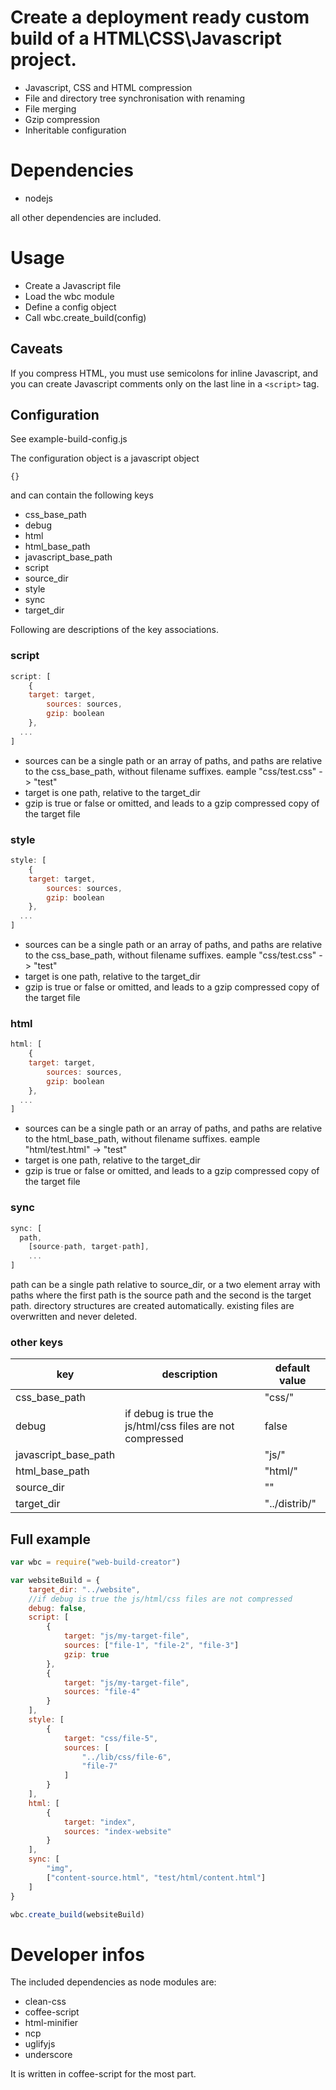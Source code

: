 # Create a deployment ready custom build of a HTML\CSS\Javascript project.

- Javascript, CSS and HTML compression
- File and directory tree synchronisation with renaming
- File merging
- Gzip compression
- Inheritable configuration

# Dependencies
- nodejs

all other dependencies are included.

# Usage
* Create a Javascript file
* Load the wbc module
* Define a config object
* Call wbc.create_build(config)

## Caveats
If you compress HTML, you must use semicolons for inline Javascript, and you can create Javascript comments only on the last line in a ``<script>`` tag.

## Configuration
See example-build-config.js

The configuration object is a javascript object

``{}``

and can contain the following keys

- css_base_path
- debug
- html
- html_base_path
- javascript_base_path
- script
- source_dir
- style
- sync
- target_dir

Following are descriptions of the key associations.

### script
```javascript
script: [
	{
    target: target,
		sources: sources,
		gzip: boolean
	},
  ...
]
```

- sources can be a single path or an array of paths, and paths are relative to the css_base_path, without filename suffixes. eample "css/test.css" -> "test"
- target is one path, relative to the target_dir
- gzip is true or false or omitted, and leads to a gzip compressed copy of the target file

### style
```javascript
style: [
	{
    target: target,
		sources: sources,
		gzip: boolean
	},
  ...
]
```

- sources can be a single path or an array of paths, and paths are relative to the css_base_path, without filename suffixes. eample "css/test.css" -> "test"
- target is one path, relative to the target_dir
- gzip is true or false or omitted, and leads to a gzip compressed copy of the target file

### html
```javascript
html: [
	{
    target: target,
		sources: sources,
		gzip: boolean
	},
  ...
]
```

- sources can be a single path or an array of paths, and paths are relative to the html_base_path, without filename suffixes. eample "html/test.html" -> "test"
- target is one path, relative to the target_dir
- gzip is true or false or omitted, and leads to a gzip compressed copy of the target file

### sync
```javascript
sync: [
  path,
	[source-path, target-path],
	...
]
```

path can be a single path relative to source_dir, or a two element array with paths where the first path is the source path and the second is the target path.
directory structures are created automatically. existing files are overwritten and never deleted.

### other keys
|key|description|default value|
----|----|----
|css_base_path||"css/"|
|debug|if debug is true the js/html/css files are not compressed|false|
|javascript_base_path||"js/"|
|html_base_path||"html/"|
|source_dir||""|
|target_dir||"../distrib/"|

## Full example
```javascript
var wbc = require("web-build-creator")

var websiteBuild = {
	target_dir: "../website",
	//if debug is true the js/html/css files are not compressed
	debug: false,
	script: [
		{
			target: "js/my-target-file",
			sources: ["file-1", "file-2", "file-3"]
			gzip: true
		},
		{
			target: "js/my-target-file",
			sources: "file-4"
		}
	],
	style: [
		{
			target: "css/file-5",
			sources: [
				"../lib/css/file-6",
				"file-7"
			]
		}
	],
	html: [
		{
			target: "index",
			sources: "index-website"
		}
	],
	sync: [
		"img",
		["content-source.html", "test/html/content.html"]
	]
}

wbc.create_build(websiteBuild)
```

# Developer infos
The included dependencies as node modules are:

- clean-css
- coffee-script
- html-minifier
- ncp
- uglifyjs
- underscore

It is written in coffee-script for the most part.